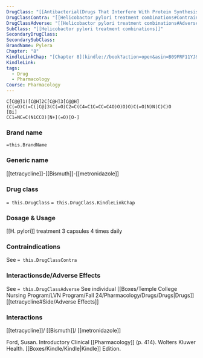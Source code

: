 ```yaml
---
DrugClass: "[[Antibacterial(Drugs That Interfere With Protein Synthesis)]]"
DrugClassContra: "[[Helicobactor pylori treatment combinations#Contraindications]]"
DrugClassAdverse: "[[Helicobactor pylori treatment combinations#Adverse Reactions]]"
SubClass: "[[Helicobactor pylori treatment combinations]]"
SecondaryDrugClass: 
SecondarySubClass: 
BrandName: Pylera
Chapter: "8"
KindleLinkChap: "[Chapter 8](kindle://book?action=open&asin=B09FRF11YJ&location=4155)"
KindleLink: 
tags:
  - Drug
  - Pharmacology
Course: Pharmacology
---
```

```smiles
C[C@@]1([C@H]2C[C@H]3[C@@H](C(=O)C(=C([C@]3(C(=O)C2=C(C4=C1C=CC=C4O)O)O)O)C(=O)N)N(C)C)O
[Bi]
CC1=NC=C(N1CCO)[N+](=O)[O-]
```

### Brand name
`=this.BrandName`
### Generic name
[[tetracycline]]-[[Bismuth]]-[[metronidazole]]

### Drug class 
`= this.DrugClass`
	`= this.DrugClass.KindleLinkChap`

### Dosage & Usage
[[H. pylori]] treatment
3 capsules 4 times daily

### Contraindications
See `= this.DrugClassContra`

### Interactionsde/Adverse Effects
See `= this.DrugClassAdverse`
See individual [[Boxes/Temple College Nursing Program/LVN Program/Fall 24/Pharmacology/Drugs/Drugs|Drugs]] [[tetracycline#Side/Adverse Effects]]

### Interactions
[[tetracycline]]/ [[Bismuth]]/ [[metronidazole]]    

Ford, Susan. Introductory Clinical [[Pharmacology]] (p. 414). Wolters Kluwer Health. [[Boxes/Kindle/Kindle|Kindle]] Edition. 